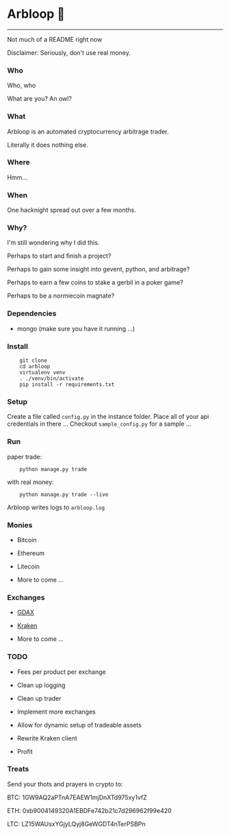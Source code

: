 # Arbloop :money_with_wings:

---

Not much of a README right now

Disclaimer: Seriously, don't use real money.

### Who

Who, who

What are you? An owl?

### What

Arbloop is an automated cryptocurrency arbitrage trader.

Literally it does nothing else.

### Where

Hmm...

### When

One hacknight spread out over a few months.

### Why?

I'm still wondering why I did this.

Perhaps to start and finish a project?

Perhaps to gain some insight into gevent, python, and arbitrage?

Perhaps to earn a few coins to stake a gerbil in a poker game?

Perhaps to be a normiecoin magnate?

### Dependencies

* mongo (make sure you have it running ...)

### Install

```
    git clone
    cd arbloop
    virtualenv venv
    . ./venv/bin/activate
    pip install -r requirements.txt
```

### Setup

Create a file called `config.py` in the instance folder.
Place all of your api credentials in there ...
Checkout `sample_config.py` for a sample ...

### Run

paper trade:

```
    python manage.py trade
```

with real money:

```
    python manage.py trade --live
```

Arbloop writes logs to `arbloop.log`

### Monies

* Bitcoin

* Ethereum

* Litecoin

* More to come ...

### Exchanges

* [GDAX](https://github.com/danpaquin/GDAX-Python)

* [Kraken](https://github.com/veox/python2-krakenex)

* More to come ...

### TODO

* Fees per product per exchange

* Clean up logging

* Clean up trader

* Implement more exchanges

* Allow for dynamic setup of tradeable assets

* Rewrite Kraken client

* Profit

### Treats

Send your thots and prayers in crypto to:

BTC: 1GW9AQ2aPTnA7EAEW1mjDnXTd975xy1vfZ

ETH: 0xb9004149320A1EBDFe742b21c7d296962f99e420

LTC: LZ15WAUsxYGjyLQyj8GeWGDT4nTerPSBPn
